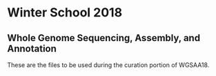 # Winter School 2018 
## Whole Genome Sequencing, Assembly, and Annotation

These are the files to be used during the curation portion of WGSAA18. 
